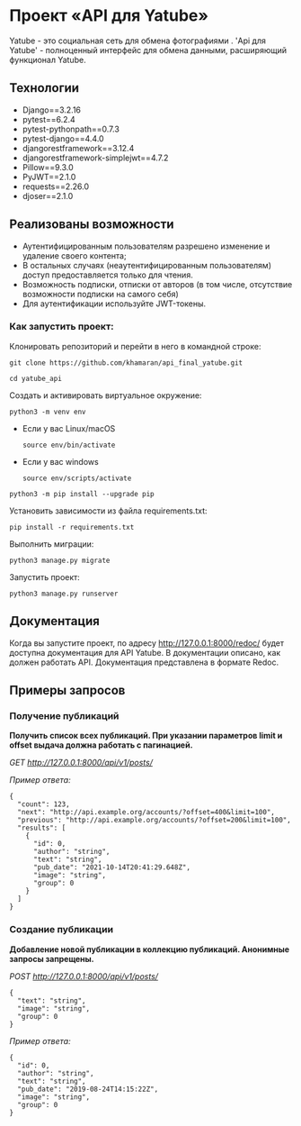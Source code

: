 # Проект «API для Yatube»

Yatube - это социальная сеть для обмена фотографиями . 'Api для Yatube' - полноценный интерфейс для обмена данными, 
расширяющий функционал Yatube.

## Технологии

* Django==3.2.16
* pytest==6.2.4
* pytest-pythonpath==0.7.3
* pytest-django==4.4.0
* djangorestframework==3.12.4
* djangorestframework-simplejwt==4.7.2
* Pillow==9.3.0
* PyJWT==2.1.0
* requests==2.26.0
* djoser==2.1.0

## Реализованы возможности
* Аутентифицированным пользователям разрешено изменение и удаление своего контента; 
* В остальных случаях (неаутентифицированным пользователям) доступ предоставляется только для чтения.
* Возможность подписки, отписки от авторов (в том числе, отсутствие возможности подписки на самого себя)
* Для аутентификации используйте JWT-токены.

### Как запустить проект:

Клонировать репозиторий и перейти в него в командной строке:

```
git clone https://github.com/khamaran/api_final_yatube.git
```

```
cd yatube_api
```

Cоздать и активировать виртуальное окружение:

```
python3 -m venv env
```

* Если у вас Linux/macOS

    ```
    source env/bin/activate
    ```

* Если у вас windows

    ```
    source env/scripts/activate
    ```

```
python3 -m pip install --upgrade pip
```

Установить зависимости из файла requirements.txt:

```
pip install -r requirements.txt
```

Выполнить миграции:

```
python3 manage.py migrate
```

Запустить проект:

```
python3 manage.py runserver
```
## Документация

Когда вы запустите проект, по адресу  http://127.0.0.1:8000/redoc/ будет доступна документация для API Yatube. 
В документации описано, как должен работать API. Документация представлена в формате Redoc.


## Примеры запросов

### Получение публикаций

**Получить список всех публикаций. При указании параметров limit и offset выдача должна работать с пагинацией.**

*GET http://127.0.0.1:8000/api/v1/posts/*

*Пример ответа:*
```
{
  "count": 123,
  "next": "http://api.example.org/accounts/?offset=400&limit=100",
  "previous": "http://api.example.org/accounts/?offset=200&limit=100",
  "results": [
    {
      "id": 0,
      "author": "string",
      "text": "string",
      "pub_date": "2021-10-14T20:41:29.648Z",
      "image": "string",
      "group": 0
    }
  ]
}
```

### Создание публикации

**Добавление новой публикации в коллекцию публикаций. Анонимные запросы запрещены.**

*POST http://127.0.0.1:8000/api/v1/posts/*
```
{
  "text": "string",
  "image": "string",
  "group": 0
}
```

*Пример ответа:*
```
{
  "id": 0,
  "author": "string",
  "text": "string",
  "pub_date": "2019-08-24T14:15:22Z",
  "image": "string",
  "group": 0
}
```

